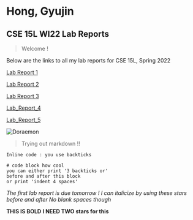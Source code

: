 
# Hong, Gyujin
## CSE 15L WI22 Lab Reports


> Welcome !

Below are the links to all my lab reports for CSE 15L, Spring 2022

[Lab Report 1](https://gyuj.github.io/cse15l-lab-reports/lab-report-1-week-2.html)

[Lab Report 2](https://gyuj.github.io/cse15l-lab-reports/lab-report-2-week-4.html)

[Lab Report 3](https://gyuj.github.io/cse15l-lab-reports/lab-report-3-week-6.html)

[Lab_Report_4](https://gyuj.github.io/cse15l-lab-reports/lab-report-4-week-8.html)

[Lab_Report_5](https://gyuj.github.io/cse15l-lab-reports/lab-report-5-week-10.html)




![Doraemon](https://static.tvtropes.org/pmwiki/pub/images/doraemon_asd.png)
> Trying out markdown !! 


`Inline code : you use backticks` 

```
# code block how cool
you can either print '3 backticks or'
before and after this block
or print 'indent 4 spaces'
```

*The first lab report is due tomorrow !*
*I can italicize by using these stars before and after*
*No blank spaces though*

**THIS IS BOLD**
**I NEED TWO stars for this**
